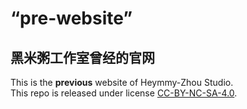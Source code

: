 # “pre-website”
## 黑米粥工作室曾经的官网
This is the **previous** website of Heymmy-Zhou Studio.  
This repo is released under license [CC-BY-NC-SA-4.0](https://github.com/Heymmy-Zhou/heymmy-zhou.github.io/blob/master/LICENSE).
